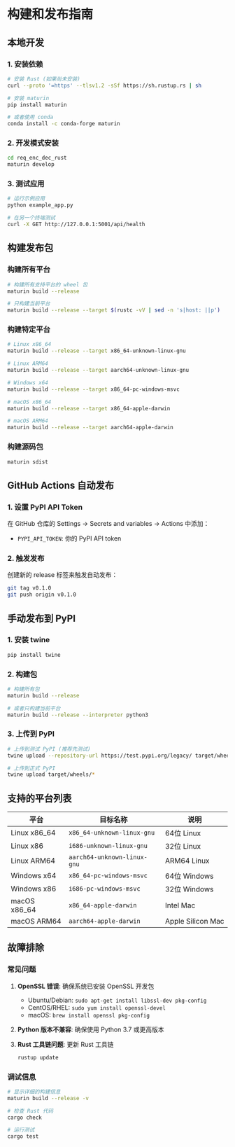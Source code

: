 # 构建和发布指南

## 本地开发

### 1. 安装依赖

```bash
# 安装 Rust (如果尚未安装)
curl --proto '=https' --tlsv1.2 -sSf https://sh.rustup.rs | sh

# 安装 maturin
pip install maturin

# 或者使用 conda
conda install -c conda-forge maturin
```

### 2. 开发模式安装

```bash
cd req_enc_dec_rust
maturin develop
```

### 3. 测试应用

```bash
# 运行示例应用
python example_app.py

# 在另一个终端测试
curl -X GET http://127.0.0.1:5001/api/health
```

## 构建发布包

### 构建所有平台

```bash
# 构建所有支持平台的 wheel 包
maturin build --release

# 只构建当前平台
maturin build --release --target $(rustc -vV | sed -n 's|host: ||p')
```

### 构建特定平台

```bash
# Linux x86_64
maturin build --release --target x86_64-unknown-linux-gnu

# Linux ARM64
maturin build --release --target aarch64-unknown-linux-gnu

# Windows x64
maturin build --release --target x86_64-pc-windows-msvc

# macOS x86_64
maturin build --release --target x86_64-apple-darwin

# macOS ARM64
maturin build --release --target aarch64-apple-darwin
```

### 构建源码包

```bash
maturin sdist
```

## GitHub Actions 自动发布

### 1. 设置 PyPI API Token

在 GitHub 仓库的 Settings → Secrets and variables → Actions 中添加：
- `PYPI_API_TOKEN`: 你的 PyPI API token

### 2. 触发发布

创建新的 release 标签来触发自动发布：

```bash
git tag v0.1.0
git push origin v0.1.0
```

## 手动发布到 PyPI

### 1. 安装 twine

```bash
pip install twine
```

### 2. 构建包

```bash
# 构建所有包
maturin build --release

# 或者只构建当前平台
maturin build --release --interpreter python3
```

### 3. 上传到 PyPI

```bash
# 上传到测试 PyPI (推荐先测试)
twine upload --repository-url https://test.pypi.org/legacy/ target/wheels/*

# 上传到正式 PyPI
twine upload target/wheels/*
```

## 支持的平台列表

| 平台 | 目标名称 | 说明 |
|------|----------|------|
| Linux x86_64 | `x86_64-unknown-linux-gnu` | 64位 Linux |
| Linux x86 | `i686-unknown-linux-gnu` | 32位 Linux |
| Linux ARM64 | `aarch64-unknown-linux-gnu` | ARM64 Linux |
| Windows x64 | `x86_64-pc-windows-msvc` | 64位 Windows |
| Windows x86 | `i686-pc-windows-msvc` | 32位 Windows |
| macOS x86_64 | `x86_64-apple-darwin` | Intel Mac |
| macOS ARM64 | `aarch64-apple-darwin` | Apple Silicon Mac |

## 故障排除

### 常见问题

1. **OpenSSL 错误**: 确保系统已安装 OpenSSL 开发包
   - Ubuntu/Debian: `sudo apt-get install libssl-dev pkg-config`
   - CentOS/RHEL: `sudo yum install openssl-devel`
   - macOS: `brew install openssl pkg-config`

2. **Python 版本不兼容**: 确保使用 Python 3.7 或更高版本

3. **Rust 工具链问题**: 更新 Rust 工具链
   ```bash
   rustup update
   ```

### 调试信息

```bash
# 显示详细的构建信息
maturin build --release -v

# 检查 Rust 代码
cargo check

# 运行测试
cargo test
```